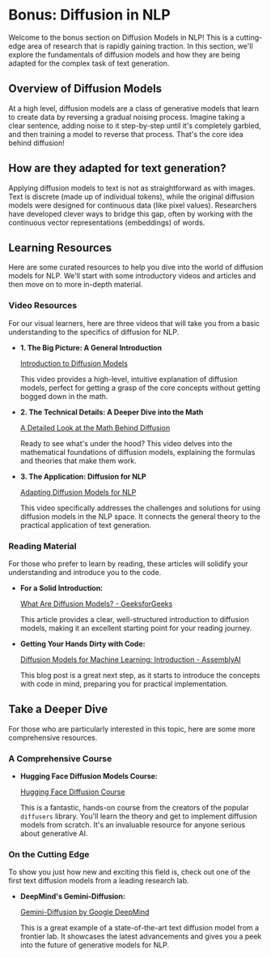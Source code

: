 # Bonus: Diffusion in NLP

Welcome to the bonus section on Diffusion Models in NLP! This is a cutting-edge area of research that is rapidly gaining traction. In this section, we'll explore the fundamentals of diffusion models and how they are being adapted for the complex task of text generation.

## Overview of Diffusion Models

At a high level, diffusion models are a class of generative models that learn to create data by reversing a gradual noising process. Imagine taking a clear sentence, adding noise to it step-by-step until it's completely garbled, and then training a model to reverse that process. That's the core idea behind diffusion!

## How are they adapted for text generation?

Applying diffusion models to text is not as straightforward as with images. Text is discrete (made up of individual tokens), while the original diffusion models were designed for continuous data (like pixel values). Researchers have developed clever ways to bridge this gap, often by working with the continuous vector representations (embeddings) of words.

## Learning Resources

Here are some curated resources to help you dive into the world of diffusion models for NLP. We'll start with some introductory videos and articles and then move on to more in-depth material.

### Video Resources

For our visual learners, here are three videos that will take you from a basic understanding to the specifics of diffusion for NLP.

* **1. The Big Picture: A General Introduction**
    
    [Introduction to Diffusion Models](https://youtu.be/yTAMrHVG1ew?si=5FusQEYxZaHYj7-z)
    
    This video provides a high-level, intuitive explanation of diffusion models, perfect for getting a grasp of the core concepts without getting bogged down in the math.

* **2. The Technical Details: A Deeper Dive into the Math**
    
    [A Detailed Look at the Math Behind Diffusion](https://youtu.be/fbLgFrlTnGU?si=Vcq3DkABZv06aRbN)
    
    Ready to see what's under the hood? This video delves into the mathematical foundations of diffusion models, explaining the formulas and theories that make them work.

* **3. The Application: Diffusion for NLP**
    
    [Adapting Diffusion Models for NLP](https://youtu.be/TxeR1D8T87M?si=ZTMqOc8dpyPuIYjP)
    
    This video specifically addresses the challenges and solutions for using diffusion models in the NLP space. It connects the general theory to the practical application of text generation.

### Reading Material

For those who prefer to learn by reading, these articles will solidify your understanding and introduce you to the code.

* **For a Solid Introduction:**
    
    [What Are Diffusion Models? - GeeksforGeeks](https://www.geeksforgeeks.org/artificial-intelligence/what-are-diffusion-models/)
    
    This article provides a clear, well-structured introduction to diffusion models, making it an excellent starting point for your reading journey.

* **Getting Your Hands Dirty with Code:**

    [Diffusion Models for Machine Learning: Introduction - AssemblyAI](https://www.assemblyai.com/blog/diffusion-models-for-machine-learning-introduction)

    This blog post is a great next step, as it starts to introduce the concepts with code in mind, preparing you for practical implementation.


## Take a Deeper Dive

For those who are particularly interested in this topic, here are some more comprehensive resources.

### A Comprehensive Course

* **Hugging Face Diffusion Models Course:**
    
    [Hugging Face Diffusion Course](https://huggingface.co/learn/diffusion-course/unit0/1)
    
    This is a fantastic, hands-on course from the creators of the popular `diffusers` library. You'll learn the theory and get to implement diffusion models from scratch. It's an invaluable resource for anyone serious about generative AI.

### On the Cutting Edge

To show you just how new and exciting this field is, check out one of the first text diffusion models from a leading research lab.

* **DeepMind's Gemini-Diffusion:**
    
    [Gemini-Diffusion by Google DeepMind](https://deepmind.google/models/gemini-diffusion/)
    
    This is a great example of a state-of-the-art text diffusion model from a frontier lab. It showcases the latest advancements and gives you a peek into the future of generative models for NLP.
